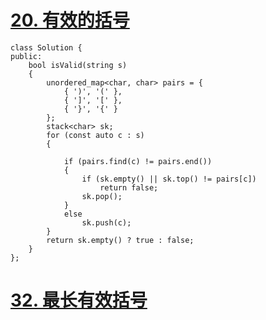 # [20. 有效的括号](https://leetcode-cn.com/problems/valid-parentheses/)

```
class Solution {
public:
    bool isValid(string s) 
    {
        unordered_map<char, char> pairs = {
            { ')', '(' },
            { ']', '[' },
            { '}', '{' }
        };
        stack<char> sk;
        for (const auto c : s)
        {
            
            if (pairs.find(c) != pairs.end())
            {
                if (sk.empty() || sk.top() != pairs[c])
                    return false;
                sk.pop();
            }
            else
                sk.push(c);
        }
        return sk.empty() ? true : false;
    }
};
```

# [32. 最长有效括号](https://leetcode-cn.com/problems/longest-valid-parentheses/)

